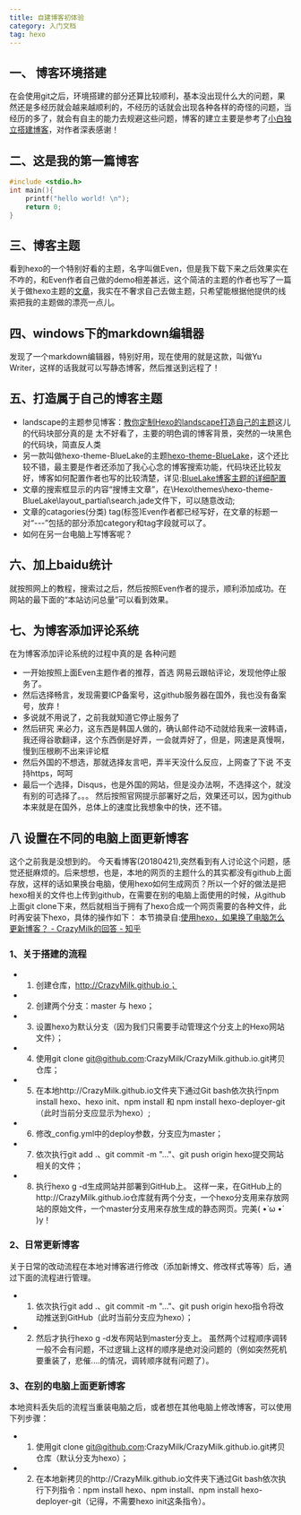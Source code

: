 ```yaml
---
title: 自建博客初体验
category: 入门文档
tag: hexo
---
```


## 一、 博客环境搭建
在会使用git之后，环境搭建的部分还算比较顺利，基本没出现什么大的问题，果然还是多经历就会越来越顺利的，不经历的话就会出现各种各样的奇怪的问题，当经历的多了，就会有自主的能力去规避这些问题，博客的建立主要是参考了[小白独立搭建博客](https://my.oschina.net/ryaneLee/blog/638440)，对作者深表感谢！
## 二、这是我的第一篇博客
```C++
#include <stdio.h>
int main(){
	printf("hello world! \n");
	return 0;
}
```
##  三、博客主题
看到hexo的一个特别好看的主题，名字叫做Even，但是我下载下来之后效果实在不咋的，和Even作者自己做的demo相差甚远，这个简洁的主题的作者也写了一篇关于做hexo主题的[文章](http://www.ahonn.me/2016/12/15/create-a-hexo-theme-from-scratch/)，我实在不奢求自己去做主题，只希望能根据他提供的线索把我的主题做的漂亮一点儿。
## 四、windows下的markdown编辑器
发现了一个markdown编辑器，特别好用，现在使用的就是这款，叫做Yu Writer，这样的话我就可以写静态博客，然后推送到远程了！
## 五、打造属于自己的博客主题
- landscape的主题参见博客：[教你定制Hexo的landscape打造自己的主题](https://www.jianshu.com/p/b96fd206571a)这儿的代码块部分真的是 太不好看了，主要的明色调的博客背景，突然的一块黑色的代码块，简直反人类
- 另一款叫做hexo-theme-BlueLake的主题[hexo-theme-BlueLake](https://github.com/chaooo/hexo-theme-BlueLake)，这个还比较不错，最主要是作者还添加了我心心念的博客搜索功能，代码块还比较友好，博客如何配置作者也写的比较清楚，详见:[BlueLake博客主题的详细配置](http://chaoo.oschina.io/2016/12/29/BlueLake%E5%8D%9A%E5%AE%A2%E4%B8%BB%E9%A2%98%E7%9A%84%E8%AF%A6%E7%BB%86%E9%85%8D%E7%BD%AE.html#comments)
- 文章的搜索框显示的内容“搜博主文章”，在\Hexo\themes\hexo-theme-BlueLake\layout\_partial\search.jade文件下，可以随意改动;  
- 文章的catagories(分类) tag(标签)Even作者都已经写好，在文章的标题一对“---”包括的部分添加category和tag字段就可以了。
- 如何在另一台电脑上写博客呢？


## 六、加上baidu统计
就按照网上的教程，搜索过之后，然后按照Even作者的提示，顺利添加成功。在网站的最下面的“本站访问总量”可以看到效果。

## 七、为博客添加评论系统
在为博客添加评论系统的过程中真的是 各种问题
- 一开始按照上面Even主题作者的推荐，首选 网易云跟帖评论，发现他停止服务了。
- 然后选择畅言，发现需要ICP备案号，这github服务器在国外，我也没有备案号，放弃！
- 多说就不用说了，之前我就知道它停止服务了
- 然后研究 来必力，这东西是韩国人做的，确认邮件动不动就给我来一波韩语，我还得谷歌翻译，这个东西倒是好弄，一会就弄好了，但是，网速是真慢啊，慢到压根刷不出来评论框
- 然后外国的不想选，那就选择友言吧，弄半天没什么反应，上网查了下说 不支持https，呵呵
- 最后一个选择，Disqus，也是外国的网站，但是没办法啊，不选择这个，就没有别的可选择了。。。
然后按照官网提示部署好之后，效果还可以，因为github本来就是在国外，总体上的速度比我想象中的快，还不错。
## 八 设置在不同的电脑上面更新博客
这个之前我是没想到的。
今天看博客(20180421),突然看到有人讨论这个问题，感觉还挺麻烦的。后来想想，也是，本地的网页的主题什么的其实都没有github上面存放，这样的话如果换台电脑，使用hexo如何生成网页？所以一个好的做法是把hexo相关的文件也上传到github，在需要在别的电脑上面使用的时候，从github上面git clone下来，然后就相当于拥有了hexo合成一个网页需要的各种文件，此时再安装下hexo，具体的操作如下：
本节摘录自:[使用hexo，如果换了电脑怎么更新博客？ - CrazyMilk的回答 - 知乎](https://www.zhihu.com/question/21193762/answer/79109280)
### 1、关于搭建的流程
- 1. 创建仓库，http://CrazyMilk.github.io；
- 2. 创建两个分支：master 与 hexo；
- 3. 设置hexo为默认分支（因为我们只需要手动管理这个分支上的Hexo网站文件）；
- 4. 使用git clone git@github.com:CrazyMilk/CrazyMilk.github.io.git拷贝仓库；
- 5. 在本地http://CrazyMilk.github.io文件夹下通过Git bash依次执行npm install hexo、hexo init、npm install 和 npm install hexo-deployer-git（此时当前分支应显示为hexo）;
- 6. 修改_config.yml中的deploy参数，分支应为master；
- 7. 依次执行git add .、git commit -m "..."、git push origin hexo提交网站相关的文件；
- 8. 执行hexo g -d生成网站并部署到GitHub上。
这样一来，在GitHub上的http://CrazyMilk.github.io仓库就有两个分支，一个hexo分支用来存放网站的原始文件，一个master分支用来存放生成的静态网页。完美( •̀ ω •́ )y！
### 2、日常更新博客
关于日常的改动流程在本地对博客进行修改（添加新博文、修改样式等等）后，通过下面的流程进行管理。
- 1. 依次执行git add .、git commit -m "..."、git push origin hexo指令将改动推送到GitHub（此时当前分支应为hexo）；
- 2. 然后才执行hexo g -d发布网站到master分支上。
虽然两个过程顺序调转一般不会有问题，不过逻辑上这样的顺序是绝对没问题的（例如突然死机要重装了，悲催....的情况，调转顺序就有问题了）。
### 3、在别的电脑上面更新博客
本地资料丢失后的流程当重装电脑之后，或者想在其他电脑上修改博客，可以使用下列步骤：
- 1. 使用git clone git@github.com:CrazyMilk/CrazyMilk.github.io.git拷贝仓库（默认分支为hexo）；
- 2. 在本地新拷贝的http://CrazyMilk.github.io文件夹下通过Git bash依次执行下列指令：npm install hexo、npm install、npm install hexo-deployer-git（记得，不需要hexo init这条指令）。















